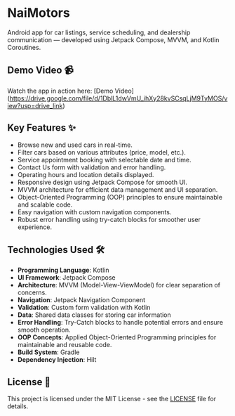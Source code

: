 # NaiMotors
Android app for car listings, service scheduling, and dealership communication — developed using Jetpack Compose, MVVM, and Kotlin Coroutines.

## Demo Video 📹
Watch the app in action here: [Demo Video] (https://drive.google.com/file/d/1DblL1dwVmU_ihXy28kvSCsqLjM9TyMOS/view?usp=drive_link)

## Key Features ✨
- Browse new and used cars in real-time.
- Filter cars based on various attributes (price, model, etc.).
- Service appointment booking with selectable date and time.
- Contact Us form with validation and error handling.
- Operating hours and location details displayed.
- Responsive design using Jetpack Compose for smooth UI.
- MVVM architecture for efficient data management and UI separation.
- Object-Oriented Programming (OOP) principles to ensure maintainable and scalable code.
- Easy navigation with custom navigation components.
- Robust error handling using try-catch blocks for smoother user experience.


## Technologies Used 🛠️
- **Programming Language**: Kotlin
- **UI Framework**: Jetpack Compose
- **Architecture**: MVVM (Model-View-ViewModel) for clear separation of concerns.
- **Navigation**: Jetpack Navigation Component
- **Validation**: Custom form validation with Kotlin
- **Data**: Shared data classes for storing car information
- **Error Handling**: Try-Catch blocks to handle potential errors and ensure smooth operation.
- **OOP Concepts**: Applied Object-Oriented Programming principles for maintainable and reusable code.
- **Build System**: Gradle
- **Dependency Injection**: Hilt

## License 📄
This project is licensed under the MIT License - see the [LICENSE](LICENSE) file for details.
